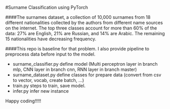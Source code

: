 #Surname Classification using PyTorch

####The surnames dataset, a collection of 10,000 surnames from 18 different nationalities collected by the authors from different name sources on the internet. The top three classes account for more than 60% of the data: 27% are English, 21% are Russian, and 14% are Arabic. The remaining 15 nationalities have decreasing frequency.

####This repo is baseline for that problem. I also provide pipeline to preprocess data before input to the model.

* surname_classifier.py define model (Multi perceptron layer in branch mlp, CNN layer in branch cnn, RNN layer in branch master)
* surname_dataset.py define classes for prepare data (convert from csv to vector, vocab, create batch, ...)
* train.py steps to train, save model.
* infer.py infer new instance

Happy coding!!!!!

